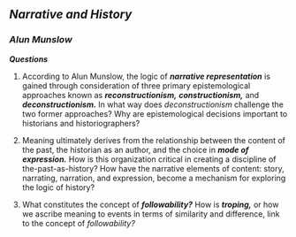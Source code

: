 ## **_Narrative and History_**

### *Alun Munslow*

**_Questions_**

1. According to Alun Munslow, the logic of **_narrative representation_** is gained through consideration of three primary epistemological approaches known as **_reconstructionism,_** **_constructionism,_** and **_deconstructionism._**
In what way does *deconstructionism* challenge the two former approaches? Why are epistemological decisions important to historians and historiographers?

2. Meaning ultimately derives from the relationship between the content of the past, the historian as an author, and the choice in **_mode of expression._** How is this organization critical in creating a discipline of the-past-as-history? How have the narrative elements of content: story, narrating, narration, and expression, become a mechanism for exploring the logic of history?

3. What constitutes the concept of **_followability?_** How is **_troping,_** or how we ascribe meaning to events in terms of similarity and difference, link to the concept of *followability?*

